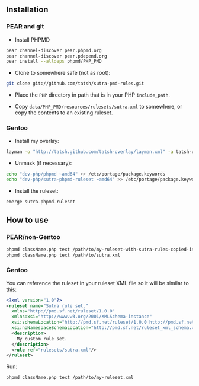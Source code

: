 ## Installation

### PEAR and git

* Install PHPMD

```bash
pear channel-discover pear.phpmd.org
pear channel-discover pear.pdepend.org
pear install --alldeps phpmd/PHP_PMD
```

* Clone to somewhere safe (not as root):

```bash
git clone git://github.com/tatsh/sutra-pmd-rules.git
```

* Place the ```PHP``` directory in path that is in your PHP ```include_path```.

* Copy ```data/PHP_PMD/resources/rulesets/sutra.xml``` to somewhere, or copy the contents to an existing ruleset.

### Gentoo

* Install my overlay:

```bash
layman -o "http://tatsh.github.com/tatsh-overlay/layman.xml" -a tatsh-overlay
```

* Unmask (if necessary):

```bash
echo "dev-php/phpmd ~amd64" >> /etc/portage/package.keywords
echo "dev-php/sutra-phpmd-ruleset ~amd64" >> /etc/portage/package.keywords
```

* Install the ruleset:

```bash
emerge sutra-phpmd-ruleset
```

## How to use

### PEAR/non-Gentoo

```bash
phpmd className.php text /path/to/my-ruleset-with-sutra-rules-copied-in.xml
phpmd className.php text /path/to/sutra.xml
```

### Gentoo

You can reference the ruleset in your ruleset XML file so it will be similar to this:

```xml
<?xml version="1.0"?>
<ruleset name="Sutra rule set."
  xmlns="http://pmd.sf.net/ruleset/1.0.0"
  xmlns:xsi="http://www.w3.org/2001/XMLSchema-instance"
  xsi:schemaLocation="http://pmd.sf.net/ruleset/1.0.0 http://pmd.sf.net/ruleset_xml_schema.xsd"
  xsi:noNamespaceSchemaLocation="http://pmd.sf.net/ruleset_xml_schema.xsd">
  <description>
    My custom rule set.
  </description>
  <rule ref="rulesets/sutra.xml"/>
</ruleset>
```

Run:

```bash
phpmd className.php text /path/to/my-ruleset.xml
```
